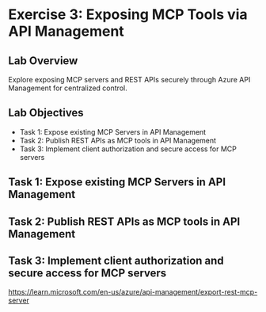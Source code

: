 # Exercise 3: Exposing MCP Tools via API Management 

## Lab Overview

Explore exposing MCP servers and REST APIs securely through Azure API Management for centralized control. 

## Lab Objectives

- Task 1: Expose existing MCP Servers in API Management
- Task 2: Publish REST APIs as MCP tools in API Management
- Task 3: Implement client authorization and secure access for MCP servers

## Task 1: Expose existing MCP Servers in API Management

## Task 2: Publish REST APIs as MCP tools in API Management

## Task 3: Implement client authorization and secure access for MCP servers


https://learn.microsoft.com/en-us/azure/api-management/export-rest-mcp-server
